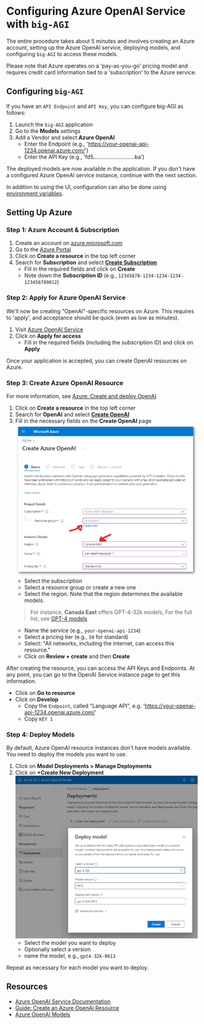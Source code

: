 # Configuring Azure OpenAI Service with `big-AGI`

The entire procedure takes about 5 minutes and involves creating an Azure account,
setting up the Azure OpenAI service, deploying models, and configuring `big-AGI`
to access these models.

Please note that Azure operates on a 'pay-as-you-go' pricing model and requires
credit card information tied to a 'subscription' to the Azure service.

## Configuring `big-AGI`

If you have an `API Endpoint` and `API Key`, you can configure big-AGI as follows:

1. Launch the `big-AGI` application
2. Go to the **Models** settings
3. Add a Vendor and select **Azure OpenAI**
    - Enter the Endpoint (e.g., 'https://your-openai-api-1234.openai.azure.com/')
    - Enter the API Key (e.g., 'fd5...........................ba')

The deployed models are now available in the application. If you don't have a configured
Azure OpenAI service instance, continue with the next section.

In addition to using the UI, configuration can also be done using
[environment variables](environment-variables.md).

## Setting Up Azure

### Step 1: Azure Account & Subscription

1. Create an account on [azure.microsoft.com](https://azure.microsoft.com/en-us/)
2. Go to the [Azure Portal](https://portal.azure.com/)
3. Click on **Create a resource** in the top left corner
4. Search for **Subscription** and select **[Create Subscription](https://portal.azure.com/#create/Microsoft.Subscription)**
    - Fill in the required fields and click on **Create**
    - Note down the **Subscription ID** (e.g., `12345678-1234-1234-1234-123456789012`)

### Step 2: Apply for Azure OpenAI Service

We'll now be creating "OpenAI"-specific resources on Azure. This requires to 'apply',
and acceptance should be quick (even as low as minutes).

1. Visit [Azure OpenAI Service](https://aka.ms/azure-openai)
2. Click on **Apply for access**
    - Fill in the required fields (including the subscription ID) and click on **Apply**

Once your application is accepted, you can create OpenAI resources on Azure.

### Step 3: Create Azure OpenAI Resource

For more information, see [Azure: Create and deploy OpenAI](https://learn.microsoft.com/en-us/azure/ai-services/openai/how-to/create-resource?pivots=web-portal)

1. Click on **Create a resource** in the top left corner
2. Search for **OpenAI** and select **[Create OpenAI](https://portal.azure.com/#create/Microsoft.CognitiveServicesOpenAI)**
3. Fill in the necessary fields on the **Create OpenAI** page
   ![Creating an OpenAI service](pixels/config-azure-openai-create.png)
    - Select the subscription
    - Select a resource group or create a new one
    - Select the region. Note that the region determines the available models.
   > For instance, **Canada East** offers GPT-4-32k models, For the full list, see [GPT-4 models](https://learn.microsoft.com/en-us/azure/ai-services/openai/concepts/models)
    - Name the service (e.g., `your-openai-api-1234`)
    - Select a pricing tier (e.g., `S0` for standard)
    - Select: "All networks, including the internet, can access this resource."
    - Click on **Review + create** and then **Create**

After creating the resource, you can access the API Keys and Endpoints. At any point, you can go to
the OpenAI Service instance page to get this information.

- Click on **Go to resource**
- Click on **Develop**
    - Copy the `Endpoint`, called "Language API", e.g. 'https://your-openai-api-1234.openai.azure.com/'
    - Copy `KEY 1`

### Step 4: Deploy Models

By default, Azure OpenAI resource instances don't have models available. You need to deploy the models you want to use.

1. Click on **Model Deployments > Manage Deployments**
2. Click on **+Create New Deployment**
   ![Deploying a model](pixels/config-azure-openai-deploy.png)
    - Select the model you want to deploy
    - Optionally select a version
    - name the model, e.g., `gpt4-32k-0613`

Repeat as necessary for each model you want to deploy.

## Resources

- [Azure OpenAI Service Documentation](https://learn.microsoft.com/en-us/azure/ai-services/openai/)
- [Guide: Create an Azure OpenAI Resource](https://learn.microsoft.com/en-us/azure/ai-services/openai/how-to/create-resource?pivots=web-portal)
- [Azure OpenAI Models](https://learn.microsoft.com/en-us/azure/ai-services/openai/concepts/models)